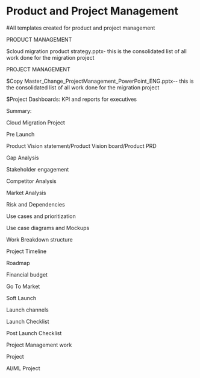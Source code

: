# Product and Project Management
#All templates created for product and project management

PRODUCT MANAGEMENT

$cloud migration product strategy.pptx- this is the consolidated list of all work done for the migration project

PROJECT MANAGEMENT

$Copy Master_Change_ProjectManagement_PowerPoint_ENG.pptx-- this is the consolidated list of all work done for the migration project

$Project Dashboards: KPI and reports for executives


Summary:

Cloud Migration Project

Pre Launch

Product Vision statement/Product Vision board/Product PRD

Gap Analysis

Stakeholder engagement

Competitor Analysis

Market Analysis

Risk and Dependencies

Use cases and prioritization

Use case diagrams and Mockups

Work Breakdown structure

Project Timeline

Roadmap

Financial budget

Go To Market

Soft Launch

Launch channels

Launch Checklist

Post Launch Checklist


Project Management work

Project

AI/ML Project
